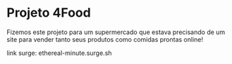 # Projeto 4Food
Fizemos este projeto para um supermercado que estava precisando de um site para vender tanto seus produtos como comidas prontas online!

link surge: ethereal-minute.surge.sh
